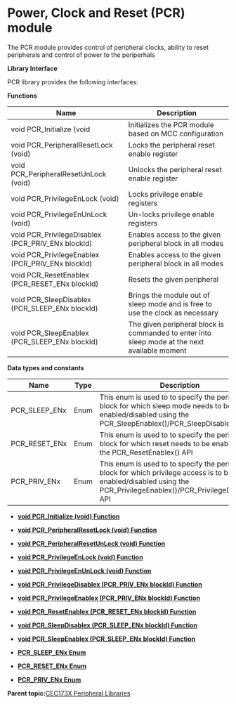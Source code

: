 # Power, Clock and Reset \(PCR\) module

The PCR module provides control of peripheral clocks, ability to reset peripherals and control of power to the periperhals

**Library Interface**

PCR library provides the following interfaces:

**Functions**

|Name|Description|
|----|-----------|
|void PCR\_Initialize \(void|Initializes the PCR module based on MCC configuration|
|void PCR\_PeripheralResetLock \(void\)|Locks the peripheral reset enable register|
|void PCR\_PeripheralResetUnLock \(void\)|Unlocks the peripheral reset enable register|
|void PCR\_PrivilegeEnLock \(void\)|Locks privilege enable registers|
|void PCR\_PrivilegeEnUnLock \(void\)|Un-locks privilege enable registers|
|void PCR\_PrivilegeDisablex \(PCR\_PRIV\_ENx blockId\)|Enables access to the given peripheral block in all modes|
|void PCR\_PrivilegeEnablex \(PCR\_PRIV\_ENx blockId\)|Enables access to the given peripheral block in all modes|
|void PCR\_ResetEnablex \(PCR\_RESET\_ENx blockId\)|Resets the given peripheral|
|void PCR\_SleepDisablex \(PCR\_SLEEP\_ENx blockId\)|Brings the module out of sleep mode and is free to use the clock as necessary|
|void PCR\_SleepEnablex \(PCR\_SLEEP\_ENx blockId\)|The given peripheral block is commanded to enter into sleep mode at the next available moment|

**Data types and constants**

|Name|Type|Description|
|----|----|-----------|
|PCR\_SLEEP\_ENx|Enum|This enum is used to to specify the peripheral block for which sleep mode needs to be enabled/disabled using the PCR\_SleepEnablex\(\)/PCR\_SleepDisablex\(\) API|
|PCR\_RESET\_ENx|Enum|This enum is used to to specify the peripheral block for which reset needs to be enabled using the PCR\_ResetEnablex\(\) API|
|PCR\_PRIV\_ENx|Enum|This enum is used to to specify the peripheral block for which privilege access is to be enabled/disabled using the PCR\_PrivilegeEnablex\(\)/PCR\_PrivilegeDisablex\(\) API|

-   **[void PCR\_Initialize \(void\) Function](GUID-9C7AE644-1EF0-4E08-926C-D5567421C3D3.md)**  

-   **[void PCR\_PeripheralResetLock \(void\) Function](GUID-2D6B0D77-4EC9-44FB-909C-8A6346294C21.md)**  

-   **[void PCR\_PeripheralResetUnLock \(void\) Function](GUID-458288E6-BB7E-40D6-9BAC-E9A4CBD3BFC3.md)**  

-   **[void PCR\_PrivilegeEnLock \(void\) Function](GUID-CD20D14E-56A2-48F3-BD11-A181E9DD2A1B.md)**  

-   **[void PCR\_PrivilegeEnUnLock \(void\) Function](GUID-4EB95480-6F61-40D8-922D-575B7FA2F0C5.md)**  

-   **[void PCR\_PrivilegeDisablex \(PCR\_PRIV\_ENx blockId\) Function](GUID-E8747F36-72BD-4862-82D7-10C0F40CD6AA.md)**  

-   **[void PCR\_PrivilegeEnablex \(PCR\_PRIV\_ENx blockId\) Function](GUID-B211B6AC-234F-494D-BA85-6D8C89114030.md)**  

-   **[void PCR\_ResetEnablex \(PCR\_RESET\_ENx blockId\) Function](GUID-5CF7AD8B-BB60-4156-BA1A-08F61DAC3A37.md)**  

-   **[void PCR\_SleepDisablex \(PCR\_SLEEP\_ENx blockId\) Function](GUID-CCBDDD61-5DA2-41B1-8712-9C25DF324F2D.md)**  

-   **[void PCR\_SleepEnablex \(PCR\_SLEEP\_ENx blockId\) Function](GUID-95EF6A0E-9AC7-4342-9F15-36C829DE5FF2.md)**  

-   **[PCR\_SLEEP\_ENx Enum](GUID-8B6BC3AE-0DB9-4948-86B3-6B82C7CECADB.md)**  

-   **[PCR\_RESET\_ENx Enum](GUID-81210540-8730-4D40-83DC-68FB1F8C9087.md)**  

-   **[PCR\_PRIV\_ENx Enum](GUID-19D03517-1FAD-4A6F-9B0B-78CDB4129914.md)**  


**Parent topic:**[CEC173X Peripheral Libraries](GUID-73984A00-CB8F-4D95-BCB2-C21D89C44A89.md)


